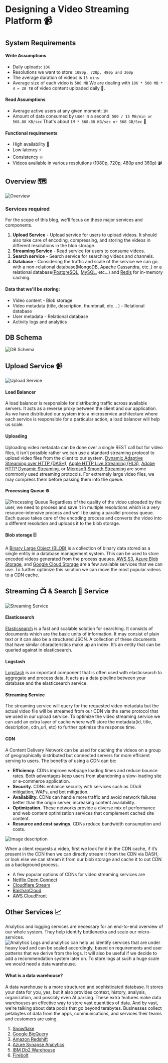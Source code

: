 # Designing a Video Streaming Platform 📹

## System Requirements 

#### Write Assumptions
- Daily uploads: `10K`
- Resolutions we want to store: `1080p, 720p, 480p and 360p`
- The average duration of videos is `15 mins`
- Average size of each video is `500 MB`
We are dealing with  `10K * 500 MB * 4 = 20 TB` of video content uploaded daily 👀.

#### Read Assumptions
- Average active users at any given moment: `1M`
- Amount of data consumed by user in a second: `500 / 15 MB/min or 568.88 KB/sec`
That's about `1M * 568.88 KB/sec or 568 GB/Sec` 🤯

#### Functional requirements
- High availability 🌈
- Low latency ⚡️
- Consistency 🔥
- Videos available in various resolutions (1080p, 720p, 480p and 360p) 📹

## Overview 🗺
![Overview](https://dev-to-uploads.s3.amazonaws.com/uploads/articles/eacskn46l6mfolz19whl.png)

### Services required
For the scope of this blog, we'll focus on these major services and components. 
1. **Upload Service** - Upload service for users to upload videos. It should also take care of encoding, compressing, and storing the videos in different resolutions in the blob storage. 
2. **Streaming Service** - Read service for users to consume videos. 
3. **Search service** - Search service for searching videos and channels.
4. **Database** - Considering the traffic and scale of the service we can go with a non-relational database([MongoDB](https://www.mongodb.com), [Apache Cassandra](https://cassandra.apache.org/_/index.html), etc..) or a relational database([PostgreSQL](https://www.postgresql.org/), [MySQL](https://www.mysql.com/), etc...) and [Redis](https://redis.io) for in-memory caching.

#### Data that we'll be storing:
- Video content - Blob storage
- Video metadata (title, description, thumbnail, etc... ) - Relational database
- User metadata - Relational database
- Activity logs and analytics

## DB Schema
![DB Schema](https://dev-to-uploads.s3.amazonaws.com/uploads/articles/yk6kbu3o3hi1i1bhx4rq.png)


## Upload Service 📹
![Upload Service](https://dev-to-uploads.s3.amazonaws.com/uploads/articles/pyxvk68klmjpx257zq0j.png)
#### Load Balancer
A load balancer is responsible for distributing traffic across available servers. It acts as a reverse proxy between the client and our application. As we have distributed our system into a microservice architecture where each service is responsible for a particular action, a load balancer will help us scale. 
#### Uploading
Uploading video metadata can be done over a single REST call but for video files, it isn't possible rather we can use a standard streaming protocol to upload video files from the client to our system. [Dynamic Adaptive Streaming over HTTP (DASH)](https://developer.mozilla.org/en-US/docs/Web/Media/DASH_Adaptive_Streaming_for_HTML_5_Video), [Apple HTTP Live Streaming (HLS)](https://developer.apple.com/streaming/), [Adobe HTTP Dynamic Streaming](https://business.adobe.com/in/products/primetime/adobe-media-server/hds-dynamic-streaming.html), or [Microsoft Smooth Streaming](https://learn.microsoft.com/en-us/iis/media/smooth-streaming/smooth-streaming-transport-protocol#:~:text=IIS%20Smooth%20Streaming,%20part%20of,demand%20content%20and%20live%20events.) are some commonly used streaming protocols.
For extremely large video files, we may compress them before passing them into the queue.

#### Processing Queue ⚙️

![Processing Queue](https://dev-to-uploads.s3.amazonaws.com/uploads/articles/h80qpz784qu4q600g6re.png)
Regardless of the quality of the video uploaded by the user, we need to process and save it in multiple resolutions which is a very resource-intensive process and we'll be using a parallel process queue. Each queue takes care of the encoding process and converts the video into a different resolution and uploads it to the blob storage. 

#### Blob storage 🗄
A [Binary Large Object (BLOB)](https://developer.mozilla.org/en-US/docs/Web/API/Blob) is a collection of binary data stored as a single entity in a database management system. This can be used to store encoded videos generated from the process queues. [AWS S3](https://aws.amazon.com/s3/?did=ft_card&trk=ft_card), [Azure Blob Storage](https://azure.microsoft.com/en-in/products/storage/blobs/), and [Google Cloud Storage](https://cloud.google.com/storage) are a few available services that we can use.
To further optimize this solution we can move the most popular videos to a CDN cache.

## Streaming 📺 & Search 🔎 Service 
![Streaming Service](https://dev-to-uploads.s3.amazonaws.com/uploads/articles/nq540up2z2zk6zba665p.png)

#### Elasticsearch

[Elasticsearch](https://www.elastic.co/) is a fast and scalable solution for searching. It consists of documents which are the basic units of information. It may consist of plain text or it can also be a structured JSON. A collection of these documents that have similar characteristics make up an index. It’s an entity that can be queried against in elasticsearch.

#### Logstash

[Logstash](https://www.elastic.co/logstash/) is an important component that is often used with elasticsearch to aggregate and process data. It acts as a data pipeline between your database and the elasticsearch service.

#### Streaming Service

The streaming service will query for the requested video metadata but the actual video file will be streamed from our CDN via the same protocol that we used in our upload service. To optimize the video streaming service we can add an extra layer of cache where we’ll store the metadata(id, title, description, cdn_url, etc) to further optimize the response time.

#### CDN

A Content Delivery Network can be used for caching the videos on a group of geographically distributed but connected servers for more efficient serving to users. The benefits of using a CDN can be:

-   **Efficiency.** CDNs improve webpage loading times and reduce bounce rates. Both advantages keep users from abandoning a slow-loading site or e-commerce application.
-   **Security.** CDNs enhance security with services such as DDoS mitigation, WAFs, and bot mitigation.
-   **Availability.** CDNs can handle more traffic and avoid network failures better than the origin server, increasing content availability.
-   **Optimization.** These networks provide a diverse mix of performance and web content optimization services that complement cached site content.
-   **Resource and cost savings.** CDNs reduce bandwidth consumption and costs.

![Image description](https://dev-to-uploads.s3.amazonaws.com/uploads/articles/av8w6z1kuj52jzlas5c8.png)


When a client requests a video, first we look for it in the CDN cache, if it’s present in the CDN then we can directly stream it from the CDN via DASH, or look else we can stream it from our blob storage and cache it to out CDN as a background process.
-   A few popular options of CDNs for video streaming services are
-   [Netflix Open Connect](https://openconnect.netflix.com/en/)
-   [Cloudflare Stream](https://www.cloudflare.com/products/cloudflare-stream/)
-   [BaishanCloud](https://intl.baishancloud.com/)
-   [AWS CloudFront](https://aws.amazon.com/cloudfront/media/)

## Other Services 📈
Analytics and logging services are necessary for an end-to-end overview of our whole system. They help identify bottlenecks and scale our micro-services.  	
![Analytics](https://dev-to-uploads.s3.amazonaws.com/uploads/articles/0osrpmkz79bp0xzeybkv.png)
Logs and analytics can help us identify services that are under heavy load and can be scaled accordingly, based on requirements and user patterns that we derive from the logs. It will also be useful if we decide to add a recommendation system later on.
To store logs at such a huge scale we would need a data warehouse. 
#### What is a data warehouse?
A data warehouse is a more structured and sophisticated database. It stores your data for you, yes, but it also provides context, history, analysis, organization, and possibly even AI parsing.
These extra features make data warehouses an effective way to store vast quantities of data. And by vast, we're talking about data pools that go beyond terabytes. Businesses collect petabytes of data from the apps, communications, and services their teams and customers are using.
1. [Snowflake](https://www.snowflake.com/en/)
2. [Google BigQuery](https://cloud.google.com/bigquery)
3. [Amazon Redshift](https://aws.amazon.com/redshift/)
4. [Azure Synapse Analytics](https://azure.microsoft.com/en-in/products/synapse-analytics)
5. [IBM Db2 Warehouse](https://www.ibm.com/in-en/products/db2/warehouse)
6. [Firebolt](https://www.firebolt.io/)